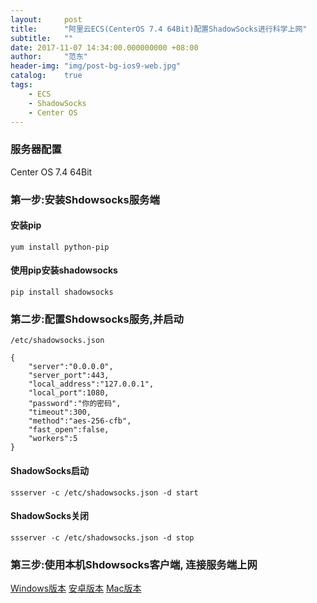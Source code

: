 ```yaml
---
layout:     post
title:      "阿里云ECS(CenterOS 7.4 64Bit)配置ShadowSocks进行科学上网"
subtitle:   ""
date: 2017-11-07 14:34:00.000000000 +08:00
author:     "范东"
header-img: "img/post-bg-ios9-web.jpg"
catalog:    true
tags:
    - ECS
    - ShadowSocks
    - Center OS
---
```


### 服务器配置
Center OS 7.4 64Bit

### 第一步:安装Shdowsocks服务端

#### 安装pip
```
yum install python-pip
```

#### 使用pip安装shadowsocks

```
pip install shadowsocks
```

### 第二步:配置Shdowsocks服务,并启动

```
/etc/shadowsocks.json
```

```
{
    "server":"0.0.0.0",
    "server_port":443,
    "local_address":"127.0.0.1",
    "local_port":1080,
    "password":"你的密码",
    "timeout":300,
    "method":"aes-256-cfb",
    "fast_open":false,
    "workers":5
}
```


#### ShadowSocks启动

```
ssserver -c /etc/shadowsocks.json -d start 
```

#### ShadowSocks关闭
```
ssserver -c /etc/shadowsocks.json -d stop
```

### 第三步:使用本机Shdowsocks客户端, 连接服务端上网

[Windows版本](https://github.com/shadowsocks/shadowsocks-windows/releases)
[安卓版本](https://github.com/shadowsocks/shadowsocks-android/releases)
[Mac版本](https://github.com/shadowsocks/shadowsocks-iOS/releases)
